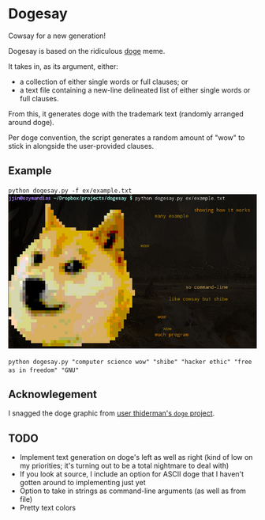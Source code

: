 # Dogesay #

Cowsay for a new generation!

Dogesay is based on the ridiculous [doge](http://knowyourmeme.com/memes/doge)
meme.

It takes in, as its argument, either:
* a collection of either single words or full clauses; or
* a text file containing a new-line delineated list of either single words or
  full clauses.

From this, it generates doge with the trademark text (randomly arranged around
doge).
  
Per doge convention, the script generates a random amount of "wow" to stick in
alongside the user-provided clauses.

## Example ##

`python dogesay.py -f ex/example.txt`
![Dogesay scrot](ex/ex_scrot.jpg?raw=true)

`python dogesay.py "computer science wow" "shibe" "hacker ethic" "free as in freedom" "GNU"`

## Acknowlegement ##

I snagged the doge graphic from
[user thiderman's `doge` project](https://github.com/thiderman/doge).

## TODO ##
* Implement text generation on doge's left as well as right (kind of low on my
  priorities; it's turning out to be a total nightmare to deal with)
* If you look at source, I include an option for ASCII doge that I haven't
  gotten around to implementing just yet
* Option to take in strings as command-line arguments (as well as from file)
* Pretty text colors
